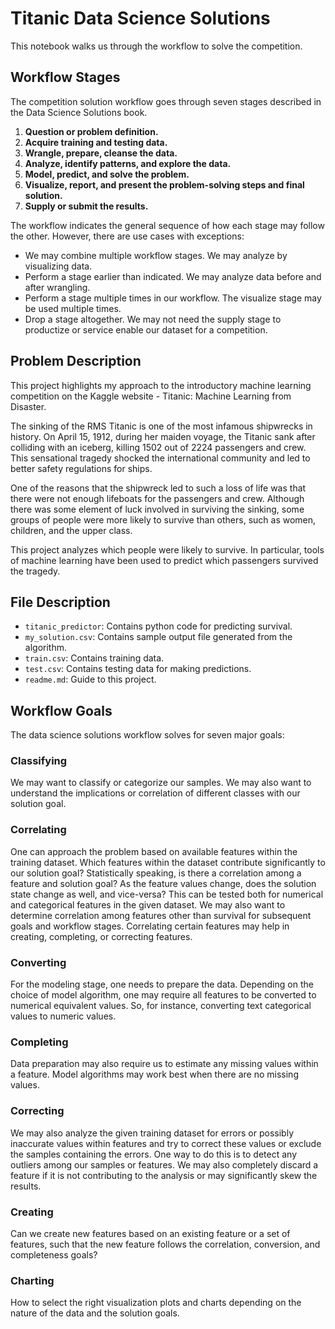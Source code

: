 # Titanic Data Science Solutions

This notebook walks us through the workflow to solve the competition.

## Workflow Stages
The competition solution workflow goes through seven stages described in the Data Science Solutions book.

1. **Question or problem definition.**
2. **Acquire training and testing data.**
3. **Wrangle, prepare, cleanse the data.**
4. **Analyze, identify patterns, and explore the data.**
5. **Model, predict, and solve the problem.**
6. **Visualize, report, and present the problem-solving steps and final solution.**
7. **Supply or submit the results.**

The workflow indicates the general sequence of how each stage may follow the other. However, there are use cases with exceptions:

- We may combine multiple workflow stages. We may analyze by visualizing data.
- Perform a stage earlier than indicated. We may analyze data before and after wrangling.
- Perform a stage multiple times in our workflow. The visualize stage may be used multiple times.
- Drop a stage altogether. We may not need the supply stage to productize or service enable our dataset for a competition.

## Problem Description
This project highlights my approach to the introductory machine learning competition on the Kaggle website - Titanic: Machine Learning from Disaster.

The sinking of the RMS Titanic is one of the most infamous shipwrecks in history. On April 15, 1912, during her maiden voyage, the Titanic sank after colliding with an iceberg, killing 1502 out of 2224 passengers and crew. This sensational tragedy shocked the international community and led to better safety regulations for ships.

One of the reasons that the shipwreck led to such a loss of life was that there were not enough lifeboats for the passengers and crew. Although there was some element of luck involved in surviving the sinking, some groups of people were more likely to survive than others, such as women, children, and the upper class.

This project analyzes which people were likely to survive. In particular, tools of machine learning have been used to predict which passengers survived the tragedy.

## File Description
- `titanic_predictor`: Contains python code for predicting survival.
- `my_solution.csv`: Contains sample output file generated from the algorithm.
- `train.csv`: Contains training data.
- `test.csv`: Contains testing data for making predictions.
- `readme.md`: Guide to this project.

## Workflow Goals
The data science solutions workflow solves for seven major goals:

### Classifying
We may want to classify or categorize our samples. We may also want to understand the implications or correlation of different classes with our solution goal.

### Correlating
One can approach the problem based on available features within the training dataset. Which features within the dataset contribute significantly to our solution goal? Statistically speaking, is there a correlation among a feature and solution goal? As the feature values change, does the solution state change as well, and vice-versa? This can be tested both for numerical and categorical features in the given dataset. We may also want to determine correlation among features other than survival for subsequent goals and workflow stages. Correlating certain features may help in creating, completing, or correcting features.

### Converting
For the modeling stage, one needs to prepare the data. Depending on the choice of model algorithm, one may require all features to be converted to numerical equivalent values. So, for instance, converting text categorical values to numeric values.

### Completing
Data preparation may also require us to estimate any missing values within a feature. Model algorithms may work best when there are no missing values.

### Correcting
We may also analyze the given training dataset for errors or possibly inaccurate values within features and try to correct these values or exclude the samples containing the errors. One way to do this is to detect any outliers among our samples or features. We may also completely discard a feature if it is not contributing to the analysis or may significantly skew the results.

### Creating
Can we create new features based on an existing feature or a set of features, such that the new feature follows the correlation, conversion, and completeness goals?

### Charting
How to select the right visualization plots and charts depending on the nature of the data and the solution goals.

